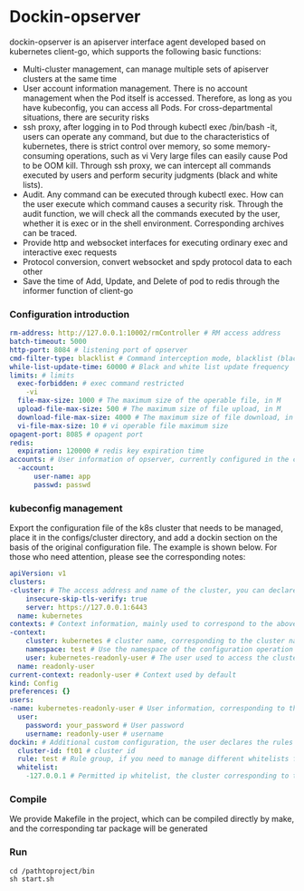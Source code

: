 # Dockin-opserver
dockin-opserver is an apiserver interface agent developed based on kubernetes client-go, which supports the following basic functions:
- Multi-cluster management, can manage multiple sets of apiserver clusters at the same time
- User account information management. There is no account management when the Pod itself is accessed. Therefore, as long as you have kubeconfig, you can access all Pods. For cross-departmental situations, there are security risks
- ssh proxy, after logging in to Pod through kubectl exec /bin/bash -it, users can operate any command, but due to the characteristics of kubernetes, there is strict control over memory, so some memory-consuming operations, such as vi Very large files can easily cause Pod to be OOM kill. Through ssh proxy, we can intercept all commands executed by users and perform security judgments (black and white lists).
- Audit. Any command can be executed through kubectl exec. How can the user execute which command causes a security risk. Through the audit function, we will check all the commands executed by the user, whether it is exec or in the shell environment. Corresponding archives can be traced.
- Provide http and websocket interfaces for executing ordinary exec and interactive exec requests
- Protocol conversion, convert websocket and spdy protocol data to each other
- Save the time of Add, Update, and Delete of pod to redis through the informer function of client-go

### Configuration introduction
```yaml
rm-address: http://127.0.0.1:10002/rmController # RM access address
batch-timeout: 5000
http-port: 8084 # listening port of opserver
cmd-filter-type: blacklist # Command interception mode, blacklist (blacklist), whitelist (whitelist)
while-list-update-time: 60000 # Black and white list update frequency
limits: # limits
  exec-forbidden: # exec command restricted
    -vi
  file-max-size: 1000 # The maximum size of the operable file, in M
  upload-file-max-size: 500 # The maximum size of file upload, in M
  download-file-max-size: 4000 # The maximum size of file download, in M
  vi-file-max-size: 10 # vi operable file maximum size
opagent-port: 8085 # opagent port
redis:
  expiration: 120000 # redis key expiration time
accounts: # User information of opserver, currently configured in the configuration file
  -account:
      user-name: app
      passwd: passwd
```

### kubeconfig management
Export the configuration file of the k8s cluster that needs to be managed, place it in the configs/cluster directory, and add a dockin section on the basis of the original configuration file. The example is shown below. For those who need attention, please see the corresponding notes:
```yaml
apiVersion: v1
clusters:
-cluster: # The access address and name of the cluster, you can declare multiple
    insecure-skip-tls-verify: true
    server: https://127.0.0.1:6443
  name: kubernetes
contexts: # Context information, mainly used to correspond to the above cluster information, set up some configurations
-context:
    cluster: kubernetes # cluster name, corresponding to the cluster name in the cluster section
    namespace: test # Use the namespace of the configuration operation
    user: kubernetes-readonly-user # The user used to access the cluster
  name: readonly-user
current-context: readonly-user # Context used by default
kind: Config
preferences: {}
users:
-name: kubernetes-readonly-user # User information, corresponding to the user in the context section
  user:
    password: your_password # User password
    username: readonly-user # username
dockin: # Additional custom configuration, the user declares the rules applicable to the cluster and the corresponding cluster id, and declares the default whitelist
  cluster-id: ft01 # cluster id
  rule: test # Rule group, if you need to manage different whitelists for a certificate, you can use rule extension
  whitelist:
    -127.0.0.1 # Permitted ip whitelist, the cluster corresponding to the current certificate, only these ips are allowed to access
```

### Compile
We provide Makefile in the project, which can be compiled directly by make, and the corresponding tar package will be generated

### Run
```shell
cd /pathtoproject/bin
sh start.sh
```